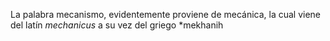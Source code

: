 La palabra mecanismo, evidentemente proviene de mecánica, la cual viene del latín *mechanicus* a su vez del griego *mekhanih